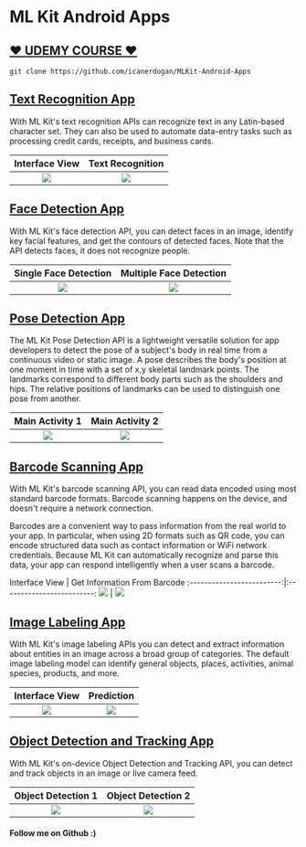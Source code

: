 <h1> ML Kit Android Apps </h1>
<h2> <a href = "https://www.udemy.com/course/mlkit-android-programlama/">❤ UDEMY COURSE ❤</a> </h2>

```
git clone https://github.com/icanerdogan/MLKit-Android-Apps
```

<h2> <a href = "https://github.com/icanerdogan/MLKit-Android-Apps/tree/master/TextRecognition"> Text Recognition App </a> </h2>

<p> With ML Kit's text recognition APIs can recognize text in any Latin-based character set. They can also be used to automate data-entry tasks such as processing credit cards, receipts, and business cards. </p>

Interface View          |  Text Recognition
:-------------------------:|:-------------------------:
![](https://raw.githubusercontent.com/icanerdogan/MLKit-Android-Apps/master/App%20Images/TextRecognitionApp1.jpg)  |  ![](https://raw.githubusercontent.com/icanerdogan/MLKit-Android-Apps/master/App%20Images/TextRecognitionApp2.jpg)

<h2> <a href = "https://github.com/icanerdogan/MLKit-Android-Apps/tree/master/FaceDetection"> Face Detection App </a> </h2>

<p> With ML Kit's face detection API, you can detect faces in an image, identify key facial features, and get the contours of detected faces. Note that the API detects faces, it does not recognize people. </p>

Single Face Detection         |  Multiple Face Detection
:-------------------------:|:-------------------------:
![](https://raw.githubusercontent.com/icanerdogan/MLKit-Android-Apps/master/App%20Images/FaceDetectionApp1.jpg)  |  ![](https://raw.githubusercontent.com/icanerdogan/MLKit-Android-Apps/master/App%20Images/FaceDetectionApp2.jpg)

<h2>  <a href = "https://github.com/icanerdogan/MLKit-Android-Apps/tree/master/PoseDetection" > Pose Detection App</a> </h2>
<p> The ML Kit Pose Detection API is a lightweight versatile solution for app developers to detect the pose of a subject's body in real time from a continuous video or static image. A pose describes the body's position at one moment in time with a set of x,y skeletal landmark points. The landmarks correspond to different body parts such as the shoulders and hips. The relative positions of landmarks can be used to distinguish one pose from another. </p>

Main Activity 1         |  Main Activity 2
:-------------------------:|:-------------------------:
![](https://raw.githubusercontent.com/icanerdogan/MLKit-Android-Apps/master/App%20Images/PoseDetectionApp1.jpg)  |  ![](https://raw.githubusercontent.com/icanerdogan/MLKit-Android-Apps/master/App%20Images/PoseDetectionApp2.jpg)

<h2> <a href="https://github.com/icanerdogan/MLKit-Android-Apps/tree/master/BarcodeScanner"> Barcode Scanning App </a></h2>
<p>With ML Kit's barcode scanning API, you can read data encoded using most standard barcode formats. Barcode scanning happens on the device, and doesn't require a network connection.

Barcodes are a convenient way to pass information from the real world to your app. In particular, when using 2D formats such as QR code, you can encode structured data such as contact information or WiFi network credentials. Because ML Kit can automatically recognize and parse this data, your app can respond intelligently when a user scans a barcode.  </p>
Interface View        |  Get Information From Barcode
:-------------------------:|:-------------------------:
![](https://raw.githubusercontent.com/icanerdogan/MLKit-Android-Apps/master/App%20Images/BarcodeScannerApp1.jpg)  |  ![](https://raw.githubusercontent.com/icanerdogan/MLKit-Android-Apps/master/App%20Images/BarcodeScannerApp2.jpg)


<h2> <a href="https://github.com/icanerdogan/MLKit-Android-Apps/tree/master/ImageLabeler"> Image Labeling App </a></h2>

<p>With ML Kit's image labeling APIs you can detect and extract information about entities in an image across a broad group of categories. The default image labeling model can identify general objects, places, activities, animal species, products, and more. </p>

Interface View        |  Prediction
:-------------------------:|:-------------------------:
![](https://raw.githubusercontent.com/icanerdogan/MLKit-Android-Apps/master/App%20Images/ImageLabelerApp1.jpg)  |  ![](https://raw.githubusercontent.com/icanerdogan/MLKit-Android-Apps/master/App%20Images/ImageLabelerApp2.jpg)


<h2> <a href=""> Object Detection and Tracking App </a></h2>

<p>With ML Kit's on-device Object Detection and Tracking API, you can detect and track objects in an image or live camera feed. </p>

Object Detection 1      |  Object Detection 2
:-------------------------:|:-------------------------:
![](https://raw.githubusercontent.com/icanerdogan/MLKit-Android-Apps/master/App%20Images/ObjectDetectTrackingApp2.jpg)  |  ![](https://media.giphy.com/media/TR3bpoE5BEbQrnC28W/giphy.gif)

<h4> <b> Follow me on Github :) </b> </h4>
